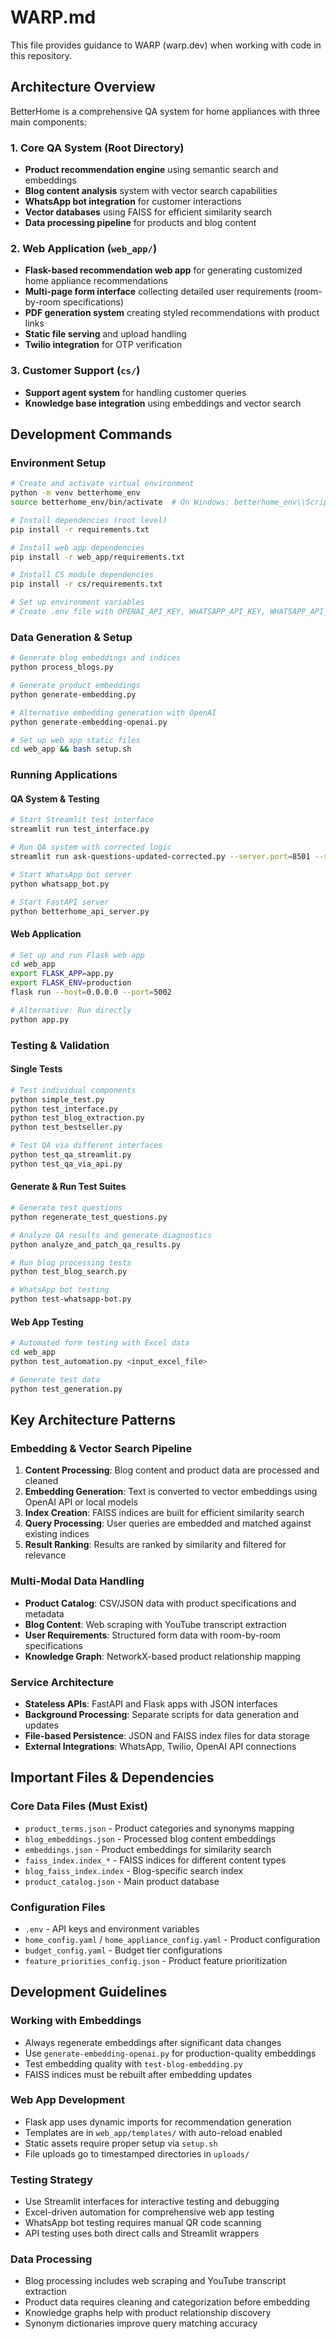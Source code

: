 # WARP.md

This file provides guidance to WARP (warp.dev) when working with code in this repository.

## Architecture Overview

BetterHome is a comprehensive QA system for home appliances with three main components:

### 1. Core QA System (Root Directory)
- **Product recommendation engine** using semantic search and embeddings
- **Blog content analysis** system with vector search capabilities  
- **WhatsApp bot integration** for customer interactions
- **Vector databases** using FAISS for efficient similarity search
- **Data processing pipeline** for products and blog content

### 2. Web Application (`web_app/`)
- **Flask-based recommendation web app** for generating customized home appliance recommendations
- **Multi-page form interface** collecting detailed user requirements (room-by-room specifications)
- **PDF generation system** creating styled recommendations with product links
- **Static file serving** and upload handling
- **Twilio integration** for OTP verification

### 3. Customer Support (`cs/`)
- **Support agent system** for handling customer queries
- **Knowledge base integration** using embeddings and vector search

## Development Commands

### Environment Setup
```bash
# Create and activate virtual environment  
python -m venv betterhome_env
source betterhome_env/bin/activate  # On Windows: betterhome_env\\Scripts\\activate

# Install dependencies (root level)
pip install -r requirements.txt

# Install web app dependencies
pip install -r web_app/requirements.txt

# Install CS module dependencies  
pip install -r cs/requirements.txt

# Set up environment variables
# Create .env file with OPENAI_API_KEY, WHATSAPP_API_KEY, WHATSAPP_API_SECRET
```

### Data Generation & Setup
```bash
# Generate blog embeddings and indices
python process_blogs.py

# Generate product embeddings
python generate-embedding.py

# Alternative embedding generation with OpenAI
python generate-embedding-openai.py

# Set up web app static files
cd web_app && bash setup.sh
```

### Running Applications

#### QA System & Testing
```bash
# Start Streamlit test interface
streamlit run test_interface.py

# Run QA system with corrected logic
streamlit run ask-questions-updated-corrected.py --server.port=8501 --server.address=0.0.0.0

# Start WhatsApp bot server
python whatsapp_bot.py

# Start FastAPI server
python betterhome_api_server.py
```

#### Web Application
```bash
# Set up and run Flask web app
cd web_app
export FLASK_APP=app.py
export FLASK_ENV=production
flask run --host=0.0.0.0 --port=5002

# Alternative: Run directly
python app.py
```

### Testing & Validation

#### Single Tests
```bash
# Test individual components
python simple_test.py
python test_interface.py
python test_blog_extraction.py
python test_bestseller.py

# Test QA via different interfaces
python test_qa_streamlit.py
python test_qa_via_api.py
```

#### Generate & Run Test Suites
```bash
# Generate test questions
python regenerate_test_questions.py

# Analyze QA results and generate diagnostics
python analyze_and_patch_qa_results.py

# Run blog processing tests
python test_blog_search.py

# WhatsApp bot testing
python test-whatsapp-bot.py
```

#### Web App Testing
```bash
# Automated form testing with Excel data
cd web_app
python test_automation.py <input_excel_file>

# Generate test data
python test_generation.py
```

## Key Architecture Patterns

### Embedding & Vector Search Pipeline
1. **Content Processing**: Blog content and product data are processed and cleaned
2. **Embedding Generation**: Text is converted to vector embeddings using OpenAI API or local models
3. **Index Creation**: FAISS indices are built for efficient similarity search
4. **Query Processing**: User queries are embedded and matched against existing indices
5. **Result Ranking**: Results are ranked by similarity and filtered for relevance

### Multi-Modal Data Handling
- **Product Catalog**: CSV/JSON data with product specifications and metadata
- **Blog Content**: Web scraping with YouTube transcript extraction
- **User Requirements**: Structured form data with room-by-room specifications
- **Knowledge Graph**: NetworkX-based product relationship mapping

### Service Architecture
- **Stateless APIs**: FastAPI and Flask apps with JSON interfaces
- **Background Processing**: Separate scripts for data generation and updates
- **File-based Persistence**: JSON and FAISS index files for data storage
- **External Integrations**: WhatsApp, Twilio, OpenAI API connections

## Important Files & Dependencies

### Core Data Files (Must Exist)
- `product_terms.json` - Product categories and synonyms mapping
- `blog_embeddings.json` - Processed blog content embeddings  
- `embeddings.json` - Product embeddings for similarity search
- `faiss_index.index_*` - FAISS indices for different content types
- `blog_faiss_index.index` - Blog-specific search index
- `product_catalog.json` - Main product database

### Configuration Files
- `.env` - API keys and environment variables
- `home_config.yaml` / `home_appliance_config.yaml` - Product configuration
- `budget_config.yaml` - Budget tier configurations
- `feature_priorities_config.json` - Product feature prioritization

## Development Guidelines

### Working with Embeddings
- Always regenerate embeddings after significant data changes
- Use `generate-embedding-openai.py` for production-quality embeddings
- Test embedding quality with `test-blog-embedding.py`
- FAISS indices must be rebuilt after embedding updates

### Web App Development
- Flask app uses dynamic imports for recommendation generation
- Templates are in `web_app/templates/` with auto-reload enabled
- Static assets require proper setup via `setup.sh`
- File uploads go to timestamped directories in `uploads/`

### Testing Strategy
- Use Streamlit interfaces for interactive testing and debugging
- Excel-driven automation for comprehensive web app testing  
- WhatsApp bot testing requires manual QR code scanning
- API testing uses both direct calls and Streamlit wrappers

### Data Processing
- Blog processing includes web scraping and YouTube transcript extraction
- Product data requires cleaning and categorization before embedding
- Knowledge graphs help with product relationship discovery
- Synonym dictionaries improve query matching accuracy
